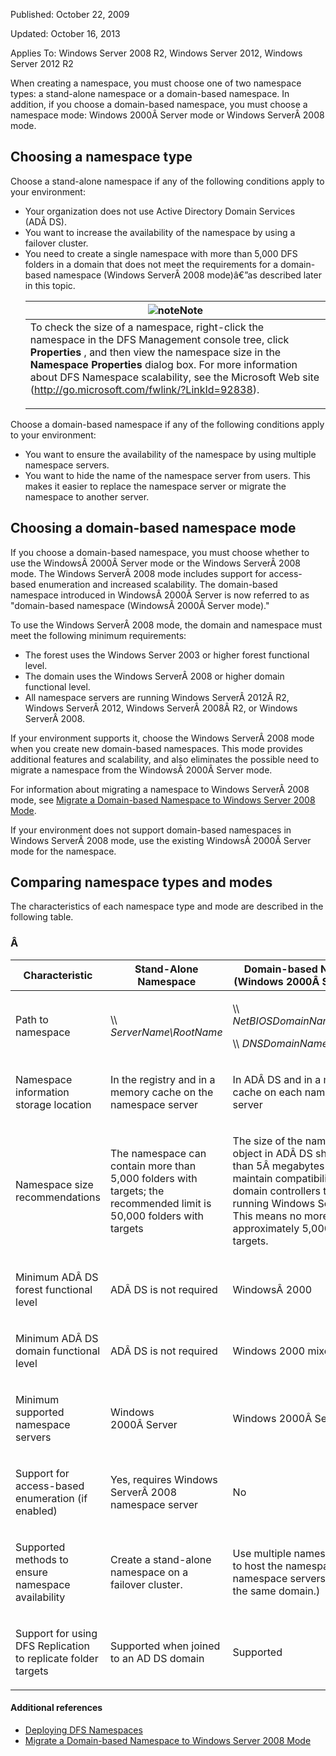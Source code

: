 Published: October 22, 2009

Updated: October 16, 2013

Applies To: Windows Server 2008 R2, Windows Server 2012, Windows Server 2012 R2

When creating a namespace, you must choose one of two namespace types: a stand-alone namespace or a domain-based namespace. In addition, if you choose a domain-based namespace, you must choose a namespace mode: Windows 2000Â Server mode or Windows ServerÂ 2008 mode.

Choosing a namespace type
-------------------------

Choose a stand-alone namespace if any of the following conditions apply to your environment:

-   Your organization does not use Active Directory Domain Services (ADÂ DS).
-   You want to increase the availability of the namespace by using a failover cluster.
-   You need to create a single namespace with more than 5,000 DFS folders in a domain that does not meet the requirements for a domain-based namespace (Windows ServerÂ 2008 mode)â€”as described later in this topic.
    <table>
    <colgroup>
    <col width="100%" />
    </colgroup>
    <thead>
    <tr class="header">
    <th><img src="https://i-technet.sec.s-msft.com/areas/global/content/clear.gif" title="note" alt="note" id="note" class="cl_IC101471" />Note</th>
    </tr>
    </thead>
    <tbody>
    <tr class="odd">
    <td>To check the size of a namespace, right-click the namespace in the DFS Management console tree, click <strong>Properties</strong> , and then view the namespace size in the <strong>Namespace Properties</strong> dialog box. For more information about DFS Namespace scalability, see the Microsoft Web site (<a href="http://go.microsoft.com/fwlink/?LinkId=92838" class="uri">http://go.microsoft.com/fwlink/?LinkId=92838</a>).
    <p></p></td>
    </tr>
    </tbody>
    </table>

Choose a domain-based namespace if any of the following conditions apply to your environment:

-   You want to ensure the availability of the namespace by using multiple namespace servers.
-   You want to hide the name of the namespace server from users. This makes it easier to replace the namespace server or migrate the namespace to another server.

Choosing a domain-based namespace mode
--------------------------------------

If you choose a domain-based namespace, you must choose whether to use the WindowsÂ 2000Â Server mode or the Windows ServerÂ 2008 mode. The Windows ServerÂ 2008 mode includes support for access-based enumeration and increased scalability. The domain-based namespace introduced in WindowsÂ 2000Â Server is now referred to as "domain-based namespace (WindowsÂ 2000Â Server mode)."

To use the Windows ServerÂ 2008 mode, the domain and namespace must meet the following minimum requirements:

-   The forest uses the Windows Server 2003 or higher forest functional level.
-   The domain uses the Windows ServerÂ 2008 or higher domain functional level.
-   All namespace servers are running Windows ServerÂ 2012Â R2, Windows ServerÂ 2012, Windows ServerÂ 2008Â R2, or Windows ServerÂ 2008.

If your environment supports it, choose the Windows ServerÂ 2008 mode when you create new domain-based namespaces. This mode provides additional features and scalability, and also eliminates the possible need to migrate a namespace from the WindowsÂ 2000Â Server mode.

For information about migrating a namespace to Windows ServerÂ 2008 mode, see [Migrate a Domain-based Namespace to Windows Server 2008 Mode](https://technet.microsoft.com/en-us/library/cc753875(v=ws.11).aspx).

If your environment does not support domain-based namespaces in Windows ServerÂ 2008 mode, use the existing WindowsÂ 2000Â Server mode for the namespace.

Comparing namespace types and modes
-----------------------------------

The characteristics of each namespace type and mode are described in the following table.

### Â 

<table>
<colgroup>
<col width="25%" />
<col width="25%" />
<col width="25%" />
<col width="25%" />
</colgroup>
<thead>
<tr class="header">
<th>Characteristic</th>
<th>Stand-Alone Namespace</th>
<th>Domain-based Namespace (Windows 2000Â Server Mode)</th>
<th>Domain-based Namespace (Windows ServerÂ 2008 Mode)</th>
</tr>
</thead>
<tbody>
<tr class="odd">
<td><p>Path to namespace</p></td>
<td><p>\\ <em>ServerName\RootName</em></p></td>
<td><p>\\ <em>NetBIOSDomainName\RootName</em></p>
<p>\\ <em>DNSDomainName\RootName</em></p></td>
<td><p>\\ <em>NetBIOSDomainName\RootName</em></p>
<p>\\ <em>DNSDomainName\RootName</em></p></td>
</tr>
<tr class="even">
<td><p>Namespace information storage location</p></td>
<td><p>In the registry and in a memory cache on the namespace server</p></td>
<td><p>In ADÂ DS and in a memory cache on each namespace server</p></td>
<td><p>In ADÂ DS and in a memory cache on each namespace server</p></td>
</tr>
<tr class="odd">
<td><p>Namespace size recommendations</p></td>
<td><p>The namespace can contain more than 5,000 folders with targets; the recommended limit is 50,000 folders with targets</p></td>
<td><p>The size of the namespace object in ADÂ DS should be less than 5Â megabytes (MB) to maintain compatibility with domain controllers that are not running Windows ServerÂ 2008. This means no more than approximately 5,000 folders with targets.</p></td>
<td><p>The namespace can contain more than 5,000 folders with targets; the recommended limit is 50,000 folders with targets</p></td>
</tr>
<tr class="even">
<td><p>Minimum ADÂ DS forest functional level</p></td>
<td><p>ADÂ DS is not required</p></td>
<td><p>WindowsÂ 2000</p></td>
<td><p>Windows ServerÂ 2003</p></td>
</tr>
<tr class="odd">
<td><p>Minimum ADÂ DS domain functional level</p></td>
<td><p>ADÂ DS is not required</p></td>
<td><p>Windows 2000 mixed</p></td>
<td><p>Windows ServerÂ 2008</p></td>
</tr>
<tr class="even">
<td><p>Minimum supported namespace servers</p></td>
<td><p>Windows 2000Â Server</p></td>
<td><p>Windows 2000Â Server</p></td>
<td><p>Windows ServerÂ 2008</p></td>
</tr>
<tr class="odd">
<td><p>Support for access-based enumeration (if enabled)</p></td>
<td><p>Yes, requires Windows ServerÂ 2008 namespace server</p></td>
<td><p>No</p></td>
<td><p>Yes</p></td>
</tr>
<tr class="even">
<td><p>Supported methods to ensure namespace availability</p></td>
<td><p>Create a stand-alone namespace on a failover cluster.</p></td>
<td><p>Use multiple namespace servers to host the namespace. (The namespace servers must be in the same domain.)</p></td>
<td><p>Use multiple namespace servers to host the namespace. (The namespace servers must be in the same domain.)</p></td>
</tr>
<tr class="odd">
<td><p>Support for using DFS Replication to replicate folder targets</p></td>
<td><p>Supported when joined to an AD DS domain</p></td>
<td><p>Supported</p></td>
<td><p>Supported</p></td>
</tr>
</tbody>
</table>

#### Additional references

-   [Deploying DFS Namespaces](https://technet.microsoft.com/en-us/library/cc771424(v=ws.11).aspx)
-   [Migrate a Domain-based Namespace to Windows Server 2008 Mode](https://technet.microsoft.com/en-us/library/cc753875(v=ws.11).aspx)


